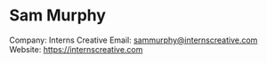 # Sam Murphy

Company: Interns Creative
Email: sammurphy@internscreative.com
Website: https://internscreative.com